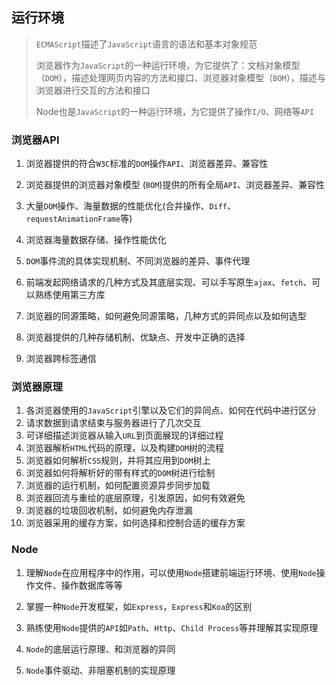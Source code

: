 ## 运行环境

> `ECMAScript`描述了`JavaScript`语言的语法和基本对象规范
>
> 浏览器作为`JavaScript`的一种运行环境，为它提供了：文档对象模型（`DOM`），描述处理网页内容的方法和接口、浏览器对象模型（`BOM`），描述与浏览器进行交互的方法和接口
>
> Node也是`JavaScript`的一种运行环境，为它提供了操作`I/O`、网络等`API`

### 浏览器API

1. 浏览器提供的符合`W3C`标准的`DOM`操作`API`、浏览器差异、兼容性
2. 浏览器提供的浏览器对象模型 (`BOM`)提供的所有全局`API`、浏览器差异、兼容性
3. 大量`DOM`操作、海量数据的性能优化(合并操作、`Diff`、`requestAnimationFrame`等)
4. 浏览器海量数据存储、操作性能优化

5. `DOM`事件流的具体实现机制、不同浏览器的差异、事件代理
6. 前端发起网络请求的几种方式及其底层实现、可以手写原生`ajax`、`fetch`、可以熟练使用第三方库
7. 浏览器的同源策略，如何避免同源策略，几种方式的异同点以及如何选型
8. 浏览器提供的几种存储机制、优缺点、开发中正确的选择
9. 浏览器跨标签通信

### 浏览器原理

1. 各浏览器使用的`JavaScript`引擎以及它们的异同点、如何在代码中进行区分
2. 请求数据到请求结束与服务器进行了几次交互
3. 可详细描述浏览器从输入`URL`到页面展现的详细过程
4. 浏览器解析`HTML`代码的原理，以及构建`DOM`树的流程
5. 浏览器如何解析`CSS`规则，并将其应用到`DOM`树上
6. 浏览器如何将解析好的带有样式的`DOM`树进行绘制
7. 浏览器的运行机制，如何配置资源异步同步加载
8. 浏览器回流与重绘的底层原理，引发原因，如何有效避免
9. 浏览器的垃圾回收机制，如何避免内存泄漏
10. 浏览器采用的缓存方案，如何选择和控制合适的缓存方案

### Node

1. 理解`Node`在应用程序中的作用，可以使用`Node`搭建前端运行环境、使用`Node`操作文件、操作数据库等等

2. 掌握一种`Node`开发框架，如`Express`，`Express`和`Koa`的区别

3. 熟练使用`Node`提供的`API`如`Path`、`Http`、`Child Process`等并理解其实现原理

4. `Node`的底层运行原理、和浏览器的异同

5. `Node`事件驱动、非阻塞机制的实现原理